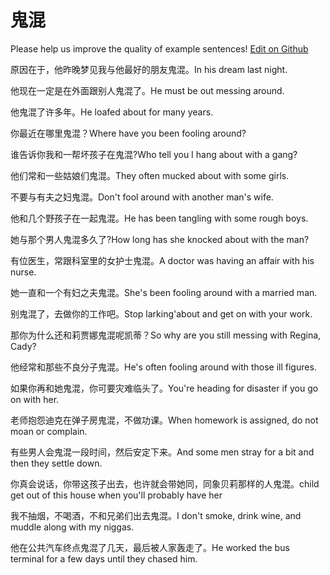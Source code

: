# 鬼混

Please help us improve the quality of example sentences! [Edit on Github](https://github.com/jiyushe/jiyu-example-sentence-source/blob/main/chinese/guihun.md)

<p><span class="chinese">原因在于，他昨晚梦见我与他最好的朋友鬼混。</span><span class="english">In his dream last night.</span></p>

<p><span class="chinese">他现在一定是在外面跟别人鬼混了。</span><span class="english">He must be out messing around.</span></p>

<p><span class="chinese">他鬼混了许多年。</span><span class="english">He loafed about for many years.</span></p>

<p><span class="chinese">你最近在哪里鬼混？</span><span class="english">Where have you been fooling around?</span></p>

<p><span class="chinese">谁告诉你我和一帮坏孩子在鬼混?</span><span class="english">Who tell you I hang about with a gang?</span></p>

<p><span class="chinese">他们常和一些姑娘们鬼混。</span><span class="english">They often mucked about with some girls.</span></p>

<p><span class="chinese">不要与有夫之妇鬼混。</span><span class="english">Don't fool around with another man's wife.</span></p>

<p><span class="chinese">他和几个野孩子在一起鬼混。</span><span class="english">He has been tangling with some rough boys.</span></p>

<p><span class="chinese">她与那个男人鬼混多久了?</span><span class="english">How long has she knocked about with the man?</span></p>

<p><span class="chinese">有位医生，常跟科室里的女护士鬼混。</span><span class="english">A doctor was having an affair with his nurse.</span></p>

<p><span class="chinese">她一直和一个有妇之夫鬼混。</span><span class="english">She's been fooling around with a married man.</span></p>

<p><span class="chinese">别鬼混了，去做你的工作吧。</span><span class="english">Stop larking'about and get on with your work.</span></p>

<p><span class="chinese">那你为什么还和莉贾娜鬼混呢凯蒂？</span><span class="english">So why are you still messing with Regina, Cady?</span></p>

<p><span class="chinese">他经常和那些不良分子鬼混。</span><span class="english">He's often fooling around with those ill figures.</span></p>

<p><span class="chinese">如果你再和她鬼混，你可要灾难临头了。</span><span class="english">You're heading for disaster if you go on with her.</span></p>

<p><span class="chinese">老师抱怨迪克在弹子房鬼混，不做功课。</span><span class="english">When homework is assigned, do not moan or complain.</span></p>

<p><span class="chinese">有些男人会鬼混一段时间，然后安定下来。</span><span class="english">And some men stray for a bit and then they settle down.</span></p>

<p><span class="chinese">你真会说话，你带这孩子出去，也许就会带她同，同象贝莉那样的人鬼混。</span><span class="english">child get out of this house when you'll probably have her</span></p>

<p><span class="chinese">我不抽烟，不喝酒，不和兄弟们出去鬼混。</span><span class="english">I don't smoke, drink wine, and muddle along with my niggas.</span></p>

<p><span class="chinese">他在公共汽车终点鬼混了几天，最后被人家轰走了。</span><span class="english">He worked the bus terminal for a few days until they chased him.</span></p>

